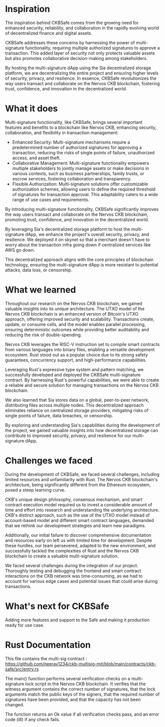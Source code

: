 # Inspiration

The inspiration behind CKBSafe comes from the growing need for enhanced security, reliability, and collaboration in the rapidly evolving world of decentralized finance and digital assets.

CKBSafe addresses these concerns by harnessing the power of multi-signature functionality, requiring multiple authorized signatures to approve a transaction. This added layer of security not only protects valuable assets but also promotes collaborative decision-making among stakeholders.

By hosting the multi-signature dApp using the Sia decentralized storage platform, we are decentralizing the entire project and ensuring higher levels of security, privacy, and resilience. In essence, CKBSafe revolutionizes the way users transact and collaborate on the Nervos CKB blockchain, fostering trust, confidence, and innovation in the decentralized world.

# What it does 

Multi-signature functionality, like CKBSafe, brings several important features and benefits to a blockchain like Nervos CKB, enhancing security, collaboration, and flexibility in transaction management:
- Enhanced Security: Multi-signature mechanisms require a predetermined number of authorized signatures for approving a transaction, reducing the risks of single points of failure, unauthorized access, and asset theft.
- Collaborative Management: Multi-signature functionality empowers multiple stakeholders to jointly manage assets or make decisions in various contexts, such as business partnerships, family trusts, or escrow services, fostering collaboration and transparency.
- Flexible Authorization: Multi-signature solutions offer customizable authorization schemes, allowing users to define the required threshold of signatures for transaction approval. This adaptability caters to a wide range of use cases and requirements.

By introducing multi-signature functionality, CKBSafe significantly improves the way users transact and collaborate on the Nervos CKB blockchain, promoting trust, confidence, and innovation in the decentralized world.

By leveraging Sia's decentralized storage platform to host the multi-signature dApp, we enhance the project's overall security, privacy, and resilience. We deployed it on skynet so that a merchant doesn't have to worry about the transaction infra going down if centralized services like AWS go down.

This decentralized approach aligns with the core principles of blockchain technology, ensuring the multi-signature dApp is more resistant to potential attacks, data loss, or censorship.

# What we learned 

Throughout our research on the Nervos CKB blockchain, we gained valuable insights into its unique architecture. The UTXO model of the Nervos CKB blockchain is an enhanced version of Bitcoin's UTXO approach, offering improved security and scalability. Transactions create, update, or consume cells, and the model enables parallel processing, ensuring deterministic outcomes while providing better auditability and reducing the risk of double-spending.

Nervos CKB leverages the RISC-V instruction set to compile smart contracts from various languages into binary files, enabling a versatile development ecosystem. Rust stood out as a popular choice due to its strong safety guarantees, concurrency support, and high-performance capabilities.

Leveraging Rust's expressive type system and pattern matching, we successfully developed and deployed the CKBSafe multi-signature contract. By harnessing Rust's powerful capabilities, we were able to create a reliable and secure solution for managing transactions on the Nervos CKB blockchain.

We also learned that Sia stores data on a global, peer-to-peer network, distributing files across multiple nodes. This decentralized approach eliminates reliance on centralized storage providers, mitigating risks of single points of failure, data breaches, or censorship.

By exploring and understanding Sia's capabilities during the development of the project, we gained valuable insights into how decentralized storage can contribute to improved security, privacy, and resilience for our multi-signature dApp.

# Challenges we faced

During the development of CKBSafe, we faced several challenges, including limited resources and unfamiliarity with Rust. The Nervos CKB blockchain's architecture, being significantly different from the Ethereum ecosystem, posed a steep learning curve. 

CKB's unique design philosophy, consensus mechanism, and smart contract execution model required us to invest a considerable amount of time and effort into research and understanding the underlying architecture. CKB's distinct approach, such as the use of the UTXO model instead of account-based model and different smart contract languages, demanded that we rethink our development strategies and learn new paradigms.

Additionally, our initial failure to discover comprehensive documentation and resources early on left us with limited time for development. Despite these hurdles, our team persevered, adapted to the new environment, and successfully tackled the complexities of Rust and the Nervos CKB blockchain to create a valuable multi-signature solution.

We faced several challenges during the integration of our project. Thoroughly testing and debugging the frontend and smart contract interactions on the CKB network was time-consuming, as we had to account for various edge cases and potential issues that could arise during transactions.

# What's next for CKBSafe

Adding more features and support to the Safe and making it production ready for use case. 

# Rust Documentation 

This file contains the multi-sig contract : https://github.com/neerav1234/ckb-multisig-mit/blob/main/contracts/ckb-safe/src/entry.rs

The main() function performs several verification checks on a multi-signature lock script in the Nervos CKB blockchain. It verifies that the witness argument contains the correct number of signatures, that the lock arguments match the public keys of the signers, that the required number of signatures have been provided, and that the capacity has not been changed.

The function returns an Ok value if all verification checks pass, and an error code (i8) if any check fails.
